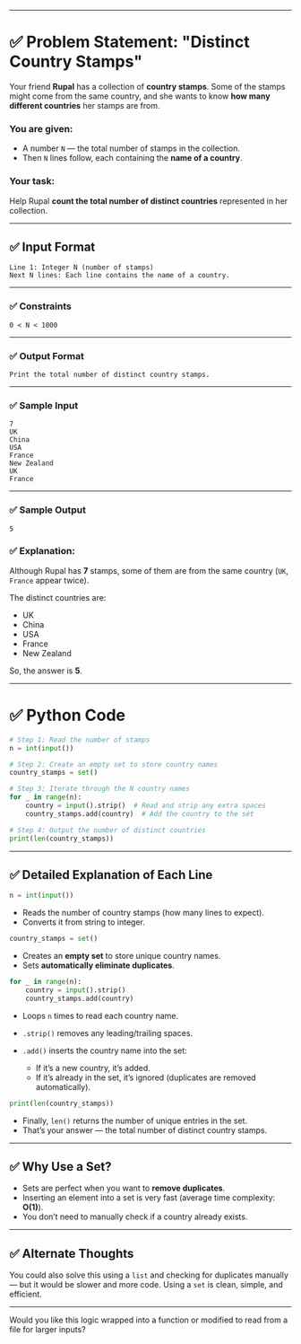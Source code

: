 

---

# ✅ Problem Statement: **"Distinct Country Stamps"**

Your friend **Rupal** has a collection of **country stamps**. Some of the stamps might come from the same country, and she wants to know **how many different countries** her stamps are from.

### You are given:

* A number `N` — the total number of stamps in the collection.
* Then `N` lines follow, each containing the **name of a country**.

### Your task:

Help Rupal **count the total number of **distinct** countries** represented in her collection.

---

## ✅ Input Format

```
Line 1: Integer N (number of stamps)
Next N lines: Each line contains the name of a country.
```

---

### ✅ Constraints

```
0 < N < 1000
```

---

### ✅ Output Format

```
Print the total number of distinct country stamps.
```

---

### ✅ Sample Input

```
7
UK
China
USA
France
New Zealand
UK
France
```

---

### ✅ Sample Output

```
5
```

### ✅ Explanation:

Although Rupal has **7** stamps, some of them are from the same country (`UK`, `France` appear twice).

The distinct countries are:

* UK
* China
* USA
* France
* New Zealand

So, the answer is **5**.

---

# ✅ Python Code

```python
# Step 1: Read the number of stamps
n = int(input())

# Step 2: Create an empty set to store country names
country_stamps = set()

# Step 3: Iterate through the N country names
for _ in range(n):
    country = input().strip()  # Read and strip any extra spaces
    country_stamps.add(country)  # Add the country to the set

# Step 4: Output the number of distinct countries
print(len(country_stamps))
```

---

## ✅ Detailed Explanation of Each Line

```python
n = int(input())
```

* Reads the number of country stamps (how many lines to expect).
* Converts it from string to integer.

```python
country_stamps = set()
```

* Creates an **empty set** to store unique country names.
* Sets **automatically eliminate duplicates**.

```python
for _ in range(n):
    country = input().strip()
    country_stamps.add(country)
```

* Loops `n` times to read each country name.
* `.strip()` removes any leading/trailing spaces.
* `.add()` inserts the country name into the set:

  * If it’s a new country, it’s added.
  * If it’s already in the set, it’s ignored (duplicates are removed automatically).

```python
print(len(country_stamps))
```

* Finally, `len()` returns the number of unique entries in the set.
* That’s your answer — the total number of distinct country stamps.

---

## ✅ Why Use a Set?

* Sets are perfect when you want to **remove duplicates**.
* Inserting an element into a set is very fast (average time complexity: **O(1)**).
* You don’t need to manually check if a country already exists.

---

## ✅ Alternate Thoughts

You could also solve this using a `list` and checking for duplicates manually — but it would be slower and more code. Using a `set` is clean, simple, and efficient.

---

Would you like this logic wrapped into a function or modified to read from a file for larger inputs?
